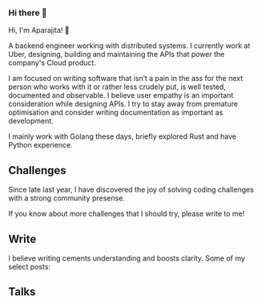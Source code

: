 ### Hi there 👋

Hi, I'm Aparajita! 👋

A backend engineer working with distributed systems. I currently work at Uber, designing, building and maintaining the APIs that power the company's Cloud product. 

I am focused on writing software that isn’t a pain in the ass for the next person who works with it or rather less crudely put, is well tested, documented and observable. I believe user empathy is an important consideration while designing APIs. I try to stay away from premature optimisation and consider writing documentation as important as development.

I mainly work with Golang these days, briefly explored Rust and have Python experience. 



## Challenges 

Since late last year, I have discovered the joy of solving coding challenges with a strong community presense. 



If you know about more challenges that I should try, please write to me! 

## Write 

I believe writing cements understanding and boosts clarity. Some of my select posts: 



## Talks 


<!--
**aparajita31pandey/aparajita31pandey** is a ✨ _special_ ✨ repository because its `README.md` (this file) appears on your GitHub profile.

Here are some ideas to get you started:

- 🔭 I’m currently working on ...
- 🌱 I’m currently learning ...
- 👯 I’m looking to collaborate on ...
- 🤔 I’m looking for help with ...
- 💬 Ask me about ...
- 📫 How to reach me: ...
- 😄 Pronouns: ...
- ⚡ Fun fact: ...
-->
